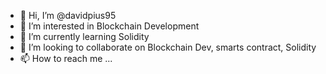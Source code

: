 - 👋 Hi, I’m @davidpius95
- 👀 I’m interested in Blockchain Development
- 🌱 I’m currently learning Solidity
- 💞️ I’m looking to collaborate on Blockchain Dev, smarts contract, Solidity
- 📫 How to reach me ...

<!---
davidpius95/davidpius95 is a ✨ special ✨ repository because its `README.md` (this file) appears on your GitHub profile.
You can click the Preview link to take a look at your changes.
--->
